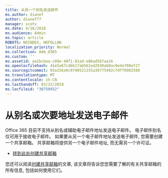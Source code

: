 ```yaml
---
title: 从另一个别名发送邮件
ms.author: dianef
author: dianef77
manager: scotv
ms.date: 4/16/2018
ms.audience: Admin
ms.topic: article
ROBOTS: NOINDEX, NOFOLLOW
localization_priority: Normal
ms.collection: Adm_O365
ms.custom: ''
ms.assetid: aa1bcbea-c09e-40f1-81ad-e86ad567ae16
ms.openlocfilehash: 41e5a67cdbb17ab562ad2830ab0ac0e4e708ef27
ms.sourcegitcommit: 03a156a9c9740521155a30775492c7dff0982588
ms.translationtype: MT
ms.contentlocale: zh-CN
ms.lasthandoff: 03/22/2019
ms.locfileid: "30759932"
---
```

# <a name="send-email-from-an-alias-or-secondary-address"></a>从别名或次要地址发送电子邮件

Office 365 目前不支持从别名或辅助电子邮件地址发送电子邮件。 电子邮件别名仅可用于接收电子邮件。 如果要从另一个电子邮件地址发送电子邮件, 您需要创建一个共享邮箱。 共享邮箱将提供另一个电子邮件地址, 而无需另一个许可证。 
  
- [转到此处创建共享邮箱](https://portal.office.com/AdminPortal/Home#/AssistedGuide/addemailoptions)
    
您还可以阅读[创建共享邮箱](https://support.office.com/article/871a246d-3acd-4bba-948e-5de8be0544c9)的文章, 该文章将告诉您您需要了解的有关共享邮箱的所有信息, 包括如何使用它们。 
  

